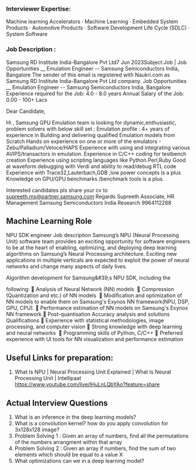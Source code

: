### Interviewer Expertise: 
Machine learning Accelerators · 
Machine Learning · 
Embedded System Products · 
Automotive Products · 
Software Development Life Cycle (SDLC) · 
System Software

### Job Description : 
Samsung RD Institute India-Bangalore Pvt Ltd7 Jun 2023Subject:Job | Job Opportunities __ Emulation Engineer -- Samsung Semiconductors India, Bangalore
The sender of this email is registered with Naukri.com as Samsung RD Institute India-Bangalore Pvt Ltd company.
Job Opportunities __ Emulation Engineer -- Samsung Semiconductors India, Bangalore
Experience required for the Job: 4.0 - 8.0 years
Annual Salary of the Job: 0.00 - 100+ Lacs

Dear Candidate,

Hi , Samsung GPU Emulation team is looking for dynamic,enthusiastic, problem solvers with below skill set :
Emulation profile :
4+ years of experience in Building and delivering qualified Emulation models from Scratch
Hands on experience on one or more of the emulators - Zebu/Palladium/Veloce/HAPS
Experience with using and integrating various AVIPS/transactors in emulation.
Experience in C/C++ coding for testbench creation
Experience using scripting languages like Python.Perl,Ruby
Good at waveform debugging with Verdi and ability to read/debug RTL code
Experience with Trace32,Lauterbach,GDB ,low power concepts is a plus
Knowledge on GPU/GPU benchmarks /benchmark tools is a plus.

Interested candidates pls share your cv to supreeth.ms@partner.samsung.com
Regards
Supreeth
Associate, HR Management
Samsung Semiconductors India Research
9964112288


## Machine Learning Role

NPU SDK engineer
Job description
Samsung’s NPU (Neural Processing Unit) software team provides an exciting opportunity for software engineers to be at the heart of enabling, optimizing, and deploying deep learning algorithms on Samsung’s Neural Processing architecture. Exciting new applications in multiple verticals are expected to exploit the power of neural networks and change many aspects of daily lives.

Algorithm development for Samsung&amp;#39;s NPU SDK, including the

following:
 Analysis of Neural Network (NN) models 
 Compression (Quantization and etc.) of NN models 
 Modification and optimization of NN models to enable them on
Samsung&#39;s Exynos NN framework(NPU, DSP, GPU, CPU).
 Performance estimation of NN models on Samsung&#39;s Exynos NN
framework
 Post-quantisation Accuracy analysis and solutions 
Qualifications
 Experience with statistical methodologies, image processing,
and computer vision
 Strong knowledge with deep learning and neural networks 
 Programming skills of Python, C/C++
 Preferred experience with UI tools for NN visualization and
performance estimation


## Useful Links for preparation:

1. What Is NPU | Neural Processing Unit Explained | What Is Neural Processing Unit | Intellipaat
https://www.youtube.com/live/lHuLnLQbYAo?feature=share

## Actual Interview Questions

1. What is an inference in the deep learning models?
2. What is a convolution kernel? how do you apply convolution for 3x128x128 image?
3. Problem Solving 1 : Given an array of numbers, find all the permutations of the numbers arrangment within that array
4. Problem Solving 2 : Given an array if numbers, find the sum of two elements which should be equal to a value X
5. What optimizations can we in a deep learning model?
